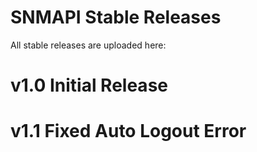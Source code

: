# SNMAPI Stable Releases

All stable releases are uploaded here:

# v1.0 Initial Release

# v1.1 Fixed Auto Logout Error
